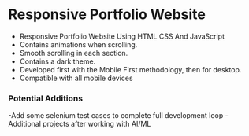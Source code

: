 # Responsive Portfolio Website 

- Responsive Portfolio Website Using HTML CSS And JavaScript
- Contains animations when scrolling.
- Smooth scrolling in each section.
- Contains a dark theme.
- Developed first with the Mobile First methodology, then for desktop.
- Compatible with all mobile devices

### Potential Additions
-Add some selenium test cases to complete full development loop
-Additional projects after working with AI/ML

